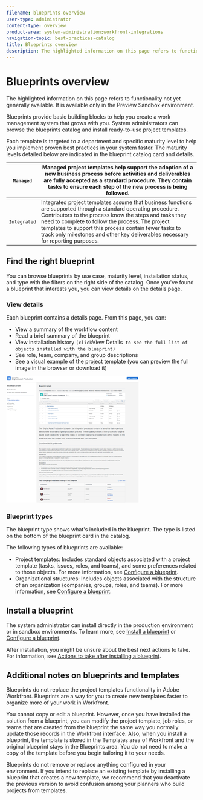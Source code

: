 ```yaml
---
filename: blueprints-overview
user-type: administrator
content-type: overview
product-area: system-administration;workfront-integrations
navigation-topic: best-practices-catalog
title: Blueprints overview
description: The highlighted information on this page refers to functionality not yet generally available. It is available only in the Preview Sandbox environment.
---
```


# Blueprints overview

The highlighted information on this page refers to functionality not yet generally available. It is available only in the Preview Sandbox environment.

Blueprints provide basic building blocks to help you create a work management system that grows with you. System administrators can browse the blueprints catalog and install ready-to-use project templates. 

<!--
Other users can browse the catalog and request installation of a blueprint, depending on their permissions. For more information, see Browse the blueprints catalog and request installation of blueprints.
-->

Each template is targeted to a department and specific maturity level to help you implement proven best practices in your system faster. The maturity levels detailed below are indicated in the blueprint catalog card and details.

| `Managed`  |Managed project templates help support the adoption of a new business process before activities and deliverables are fully accepted as a standard procedure. They contain tasks to ensure each step of the new process is being followed. |
|---|---|
| `Integrated`  |Integrated project templates assume that business functions are supported through a standard operating procedure. Contributors to the process know the steps and tasks they need to complete to follow the process. The project templates to support this process contain fewer tasks to track only milestones and other key deliverables necessary for reporting purposes. |

## Find the right blueprint

You can browse blueprints by use case, maturity level, installation status, and type with the filters on the right side of the catalog. Once you've found a blueprint that interests you, you can view details on the details page.

### View details

Each blueprint contains a details page. From this page, you can:

* View a summary of the workflow content
* Read a brief summary of the blueprint
* View installation history ` (click `View Details` to see the full list of objects installed with the blueprint)`
* See role, team, company, and group descriptions
* See a visual example of the project template (you can preview the full image in the browser or download it)

![Blueprint Details page](assets/blueprint-detailspage-350x334.png)

### Blueprint types

The blueprint type shows what's included in the blueprint. The type is listed on the bottom of the blueprint card in the catalog.

The following types of blueprints are available:

* Project templates: Includes standard objects associated with a project template (tasks, issues, roles, and teams), and some preferences related to those objects. For more information, see [Configure a blueprint](../../administration-and-setup/blueprints/configure-template-package.md).
* Organizational structures: Includes objects associated with the structure of an organization (companies, groups, roles, and teams). For more information, see [Configure a blueprint](../../administration-and-setup/blueprints/configure-template-package.md).

## Install a blueprint

The system administrator can install directly in the production environment or in sandbox environments. To learn more, see [Install a blueprint](../../administration-and-setup/blueprints/blueprints-install.md) or [Configure a blueprint](../../administration-and-setup/blueprints/configure-template-package.md).

After installation, you might be unsure about the best next actions to take. For information, see [Actions to take after installing a blueprint](../../administration-and-setup/blueprints/best-next-actions-after-install.md).

## Additional notes on blueprints and templates

Blueprints do not replace the project templates functionality in Adobe Workfront. Blueprints are a way for you to create new templates faster to organize more of your work in Workfront.

You cannot copy or edit a blueprint. However, once you have installed the solution from a blueprint, you can modify the project template, job roles, or teams that are created from the blueprint the same way you normally update those records in the Workfront interface. Also, when you install a blueprint, the template is stored in the Templates area of Workfront and the original blueprint stays in the Blueprints area. You do not need to make a copy of the template before you begin tailoring it to your needs.

Blueprints do not remove or replace anything configured in your environment. If you intend to replace an existing template by installing a blueprint that creates a new template, we recommend that you deactivate the previous version to avoid confusion among your planners who build projects from templates.
